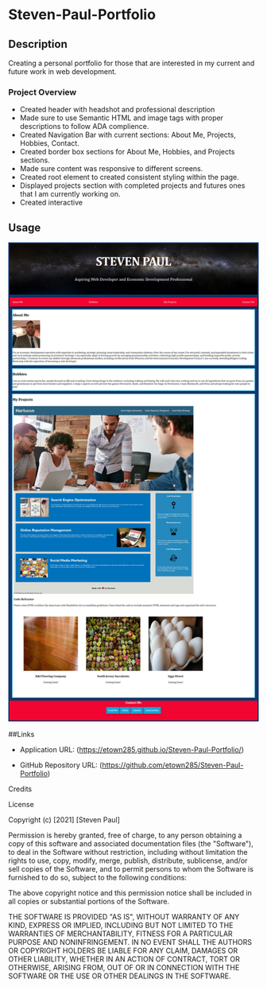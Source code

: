 # Steven-Paul-Portfolio

## Description 

Creating a personal portfolio for those that are interested in my current and future work in web development. 

### Project Overview

* Created header with headshot and professional description
* Made sure to use Semantic HTML and image tags with proper descriptions to follow ADA complience. 
* Created Navigation Bar with current sections: About Me, Projects, Hobbies, Contact. 
* Created border box sections for About Me, Hobbies, and Projects sections. 
* Made sure content was responsive to different screens. 
* Created root element to created consistent styling within the page. 
* Displayed projects section with completed projects and futures ones that I am currently working on.
* Created interactive  

## Usage  

![Screenshot](https://github.com/etown285/Steven-Paul-Portfolio/blob/main/Steven%20Paul%20Portfolio.jpg)

##Links

* Application URL: (https://etown285.github.io/Steven-Paul-Portfolio/)

* GitHub Repository URL: (https://github.com/etown285/Steven-Paul-Portfolio)


Credits

    

License

Copyright (c) [2021] [Steven Paul]

Permission is hereby granted, free of charge, to any person obtaining a copy of this software and associated documentation files (the "Software"), to deal in the Software without restriction, including without limitation the rights to use, copy, modify, merge, publish, distribute, sublicense, and/or sell copies of the Software, and to permit persons to whom the Software is furnished to do so, subject to the following conditions:

The above copyright notice and this permission notice shall be included in all copies or substantial portions of the Software.

THE SOFTWARE IS PROVIDED "AS IS", WITHOUT WARRANTY OF ANY KIND, EXPRESS OR IMPLIED, INCLUDING BUT NOT LIMITED TO THE WARRANTIES OF MERCHANTABILITY, FITNESS FOR A PARTICULAR PURPOSE AND NONINFRINGEMENT. IN NO EVENT SHALL THE AUTHORS OR COPYRIGHT HOLDERS BE LIABLE FOR ANY CLAIM, DAMAGES OR OTHER LIABILITY, WHETHER IN AN ACTION OF CONTRACT, TORT OR OTHERWISE, ARISING FROM, OUT OF OR IN CONNECTION WITH THE SOFTWARE OR THE USE OR OTHER DEALINGS IN THE SOFTWARE.